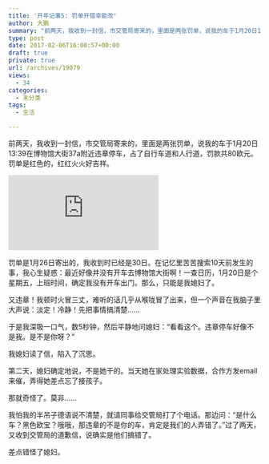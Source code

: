 ```yaml
---
title: '开年记事5: 罚单开错幸能改'
author: 大鹏
summary: "前两天，我收到一封信，市交管局寄来的，里面是两张罚单，说我的车于1月20日13:39在博物馆大街37a附近违章停车，占了自行车道和人行道，罚款共80欧元。罚单是红色的，红红火火好吉祥。"
type: post
date: 2017-02-06T16:00:57+00:00
draft: true
private: true
url: /archives/19079
views:
  - 34
categories:
  - 未分类
tags:
  - 生活

---
```

前两天，我收到一封信，市交管局寄来的，里面是两张罚单，说我的车于1月20日13:39在博物馆大街37a附近违章停车，占了自行车道和人行道，罚款共80欧元。罚单是红色的，红红火火好吉祥。

![enter image description here][1]

罚单是1月26日寄出的，我收到时已经是30日。在记忆里苦苦搜索10天前发生的事，我心生疑惑：最近好像并没有开车去博物馆大街啊！一查日历，1月20日是个星期五，上班时间，确定我没有开车出门。那么，只能是我媳妇了。

又违章！我顿时火冒三丈，难听的话几乎从喉咙冒了出来，但一个声音在我脑子里大声说：淡定！冷静！先把事情搞清楚……

于是我深吸一口气，数5秒钟，然后平静地问媳妇：“看看这个。违章停车好像不是我。是不是你呀？”

我媳妇读了信，陷入了沉思。

第二天，媳妇确定地说，不是她干的。当天她在家处理实验数据，合作方发email来催，弄得她差点忘了接孩子。

那就奇怪了。莫非……

我怕我的半吊子德语说不清楚，就请同事给交管局打了个电话。那边问：“是什么车？黑色欧宝？哦哦，那违章的不是你的车，肯定是我们的人弄错了。”过了两天，又收到交管局的道歉信，说确实是他们搞错了。

差点错怪了媳妇。

 [1]: http://www.oeamtc.at/mediaserver/dynamic.php?p=LzIwMTYuMDQuMjcvMTQ2MTc2NzU4MzgyMzIuanBn&w=NjA2&h=NDU1&f=0&1461767586
